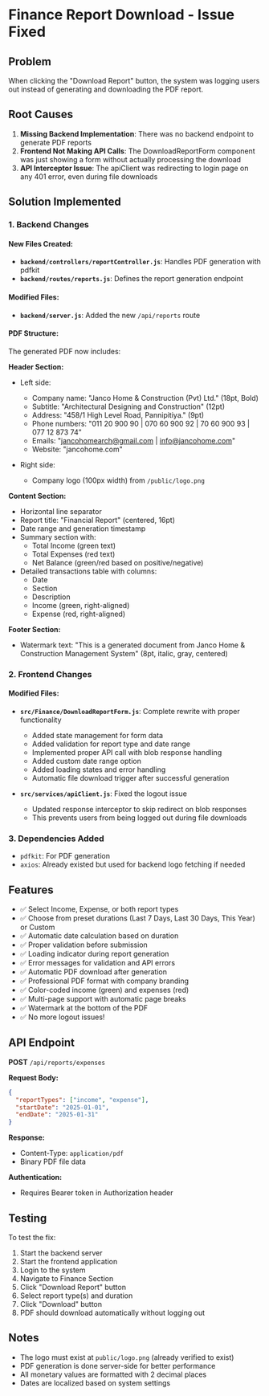 # Finance Report Download - Issue Fixed

## Problem
When clicking the "Download Report" button, the system was logging users out instead of generating and downloading the PDF report.

## Root Causes
1. **Missing Backend Implementation**: There was no backend endpoint to generate PDF reports
2. **Frontend Not Making API Calls**: The DownloadReportForm component was just showing a form without actually processing the download
3. **API Interceptor Issue**: The apiClient was redirecting to login page on any 401 error, even during file downloads

## Solution Implemented

### 1. Backend Changes

#### New Files Created:
- **`backend/controllers/reportController.js`**: Handles PDF generation with pdfkit
- **`backend/routes/reports.js`**: Defines the report generation endpoint

#### Modified Files:
- **`backend/server.js`**: Added the new `/api/reports` route

#### PDF Structure:
The generated PDF now includes:

**Header Section:**
- Left side:
  - Company name: "Janco Home & Construction (Pvt) Ltd." (18pt, Bold)
  - Subtitle: "Architectural Designing and Construction" (12pt)
  - Address: "458/1 High Level Road, Pannipitiya." (9pt)
  - Phone numbers: "011 20 900 90 | 070 60 900 92 | 70 60 900 93 | 077 12 873 74"
  - Emails: "jancohomearch@gmail.com | info@jancohome.com"
  - Website: "jancohome.com"
  
- Right side:
  - Company logo (100px width) from `/public/logo.png`

**Content Section:**
- Horizontal line separator
- Report title: "Financial Report" (centered, 16pt)
- Date range and generation timestamp
- Summary section with:
  - Total Income (green text)
  - Total Expenses (red text)
  - Net Balance (green/red based on positive/negative)
- Detailed transactions table with columns:
  - Date
  - Section
  - Description
  - Income (green, right-aligned)
  - Expense (red, right-aligned)

**Footer Section:**
- Watermark text: "This is a generated document from Janco Home & Construction Management System" (8pt, italic, gray, centered)

### 2. Frontend Changes

#### Modified Files:
- **`src/Finance/DownloadReportForm.js`**: Complete rewrite with proper functionality
  - Added state management for form data
  - Added validation for report type and date range
  - Implemented proper API call with blob response handling
  - Added custom date range option
  - Added loading states and error handling
  - Automatic file download trigger after successful generation

- **`src/services/apiClient.js`**: Fixed the logout issue
  - Updated response interceptor to skip redirect on blob responses
  - This prevents users from being logged out during file downloads

### 3. Dependencies Added
- `pdfkit`: For PDF generation
- `axios`: Already existed but used for backend logo fetching if needed

## Features
- ✅ Select Income, Expense, or both report types
- ✅ Choose from preset durations (Last 7 Days, Last 30 Days, This Year) or Custom
- ✅ Automatic date calculation based on duration
- ✅ Proper validation before submission
- ✅ Loading indicator during report generation
- ✅ Error messages for validation and API errors
- ✅ Automatic PDF download after generation
- ✅ Professional PDF format with company branding
- ✅ Color-coded income (green) and expenses (red)
- ✅ Multi-page support with automatic page breaks
- ✅ Watermark at the bottom of the PDF
- ✅ No more logout issues!

## API Endpoint
**POST** `/api/reports/expenses`

**Request Body:**
```json
{
  "reportTypes": ["income", "expense"],
  "startDate": "2025-01-01",
  "endDate": "2025-01-31"
}
```

**Response:**
- Content-Type: `application/pdf`
- Binary PDF file data

**Authentication:**
- Requires Bearer token in Authorization header

## Testing
To test the fix:
1. Start the backend server
2. Start the frontend application
3. Login to the system
4. Navigate to Finance Section
5. Click "Download Report" button
6. Select report type(s) and duration
7. Click "Download" button
8. PDF should download automatically without logging out

## Notes
- The logo must exist at `public/logo.png` (already verified to exist)
- PDF generation is done server-side for better performance
- All monetary values are formatted with 2 decimal places
- Dates are localized based on system settings
